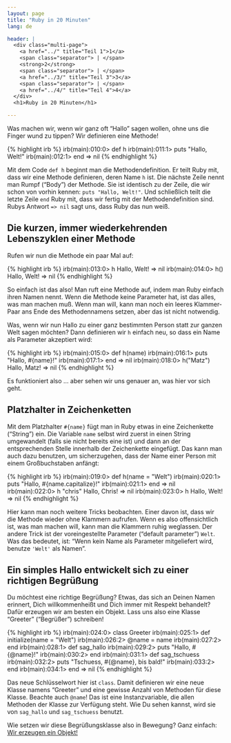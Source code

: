 ```yaml
---
layout: page
title: "Ruby in 20 Minuten"
lang: de

header: |
  <div class="multi-page">
    <a href="../" title="Teil 1">1</a>
    <span class="separator"> | </span>
    <strong>2</strong>
    <span class="separator"> | </span>
    <a href="../3/" title="Teil 3">3</a>
    <span class="separator"> | </span>
    <a href="../4/" title="Teil 4">4</a>
  </div>
  <h1>Ruby in 20 Minuten</h1>

---
```


Was machen wir, wenn wir ganz oft “Hallo” sagen wollen, ohne uns die
Finger wund zu tippen? Wir definieren eine Methode!

{% highlight irb %}
irb(main):010:0> def h
irb(main):011:1>   puts "Hallo, Welt!"
irb(main):012:1> end
=> nil
{% endhighlight %}

Mit dem Code `def h` beginnt man die Methodendefinition. Er teilt Ruby
mit, dass wir eine Methode definieren, deren Name `h` ist. Die nächste
Zeile nennt man Rumpf (“Body”) der Methode. Sie ist identisch zu der
Zeile, die wir schon von vorhin kennen: `puts "Hallo, Welt!"`. Und
schließlich teilt die letzte Zeile `end` Ruby mit, dass wir fertig mit
der Methodendefinition sind. Rubys Antwort `=> nil` sagt uns, dass Ruby
das nun weiß.

## Die kurzen, immer wiederkehrenden Lebenszyklen einer Methode

Rufen wir nun die Methode ein paar Mal auf:

{% highlight irb %}
irb(main):013:0> h
Hallo, Welt!
=> nil
irb(main):014:0> h()
Hallo, Welt!
=> nil
{% endhighlight %}

So einfach ist das also! Man ruft eine Methode auf, indem man Ruby
einfach ihren Namen nennt. Wenn die Methode keine Parameter hat, ist das
alles, was man machen muß. Wenn man will, kann man noch ein leeres
Klammer-Paar ans Ende des Methodennamens setzen, aber das ist nicht
notwendig.

Was, wenn wir nun Hallo zu einer ganz bestimmten Person statt zur ganzen
Welt sagen möchten? Dann definieren wir `h` einfach neu, so dass ein
Name als Parameter akzeptiert wird:

{% highlight irb %}
irb(main):015:0> def h(name)
irb(main):016:1>   puts "Hallo, #{name}!"
irb(main):017:1> end
=> nil
irb(main):018:0> h("Matz")
Hallo, Matz!
=> nil
{% endhighlight %}

Es funktioniert also … aber sehen wir uns genauer an, was hier vor sich
geht.

## Platzhalter in Zeichenketten

Mit dem Platzhalter `#{name}` fügt man in Ruby etwas in eine
Zeichenkette (“String”) ein. Die Variable `name` selbst wird zuerst in
einen String umgewandelt (falls sie nicht bereits eine ist) und dann an
der entsprechenden Stelle innerhalb der Zeichenkette eingefügt. Das kann
man auch dazu benutzen, um sicherzugehen, dass der Name einer Person mit
einem Großbuchstaben anfängt:

{% highlight irb %}
irb(main):019:0> def h(name = "Welt")
irb(main):020:1>   puts "Hallo, #{name.capitalize}!"
irb(main):021:1> end
=> nil
irb(main):022:0> h "chris"
Hallo, Chris!
=> nil
irb(main):023:0> h
Hallo, Welt!
=> nil
{% endhighlight %}

Hier kann man noch weitere Tricks beobachten. Einer davon ist, dass wir
die Methode wieder ohne Klammern aufrufen. Wenn es also offensichtlich
ist, was man machen will, kann man die Klammern ruhig weglassen. Der
andere Trick ist der voreingestellte Parameter (“default parameter”)
`Welt`. Was das bedeutet, ist: “Wenn kein Name als Parameter
mitgeliefert wird, benutze `'Welt'` als Namen”.

## Ein simples Hallo entwickelt sich zu einer richtigen Begrüßung

Du möchtest eine richtige Begrüßung? Etwas, das sich an Deinen Namen
erinnert, Dich willkommenheißt und Dich immer mit Respekt behandelt?
Dafür erzeugen wir am besten ein Objekt. Lass uns also eine Klasse
“Greeter” (“Begrüßer”) schreiben!

{% highlight irb %}
irb(main):024:0> class Greeter
irb(main):025:1>   def initialize(name = "Welt")
irb(main):026:2>     @name = name
irb(main):027:2>   end
irb(main):028:1>   def sag_hallo
irb(main):029:2>     puts "Hallo, #{@name}!"
irb(main):030:2>   end
irb(main):031:1>   def sag_tschuess
irb(main):032:2>     puts "Tschuess, #{@name}, bis bald!"
irb(main):033:2>   end
irb(main):034:1> end
=> nil
{% endhighlight %}

Das neue Schlüsselwort hier ist `class`. Damit definieren wir eine neue
Klasse namens “Greeter” und eine gewisse Anzahl von Methoden für diese
Klasse. Beachte auch `@name`! Das ist eine Instanzvariable, die allen
Methoden der Klasse zur Verfügung steht. Wie Du sehen kannst, wird sie
von `sag_hallo` und `sag_tschuess` benutzt.

Wie setzen wir diese Begrüßungsklasse also in Bewegung? Ganz einfach:
[Wir erzeugen ein Objekt!](../3/)
